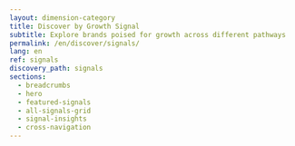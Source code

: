 ```yaml
---
layout: dimension-category
title: Discover by Growth Signal
subtitle: Explore brands poised for growth across different pathways
permalink: /en/discover/signals/
lang: en
ref: signals
discovery_path: signals
sections:
  - breadcrumbs
  - hero
  - featured-signals
  - all-signals-grid
  - signal-insights
  - cross-navigation
---
```

